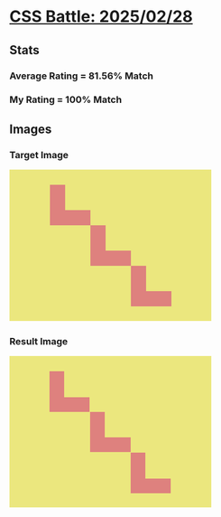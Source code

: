 # [CSS Battle: 2025/02/28](https://cssbattle.dev/play/gqN2oDmYNKih3WblYfrI)

## Stats

### Average Rating = 81.56% Match

### My Rating = 100% Match

## Images

### Target Image

![](./images/target.png)

### Result Image

![](./images/result.png)
